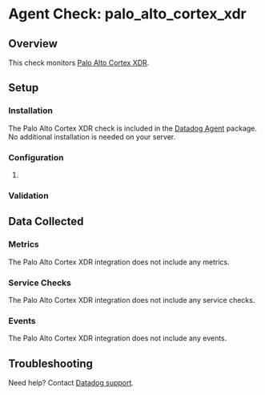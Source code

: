 # Agent Check: palo_alto_cortex_xdr

## Overview

This check monitors [Palo Alto Cortex XDR][1].

## Setup

### Installation

The Palo Alto Cortex XDR check is included in the [Datadog Agent][2] package.
No additional installation is needed on your server.

### Configuration

1. <List of steps to configure this integration>

### Validation

<Steps to validate integration is functioning as expected>

## Data Collected

### Metrics

The Palo Alto Cortex XDR integration does not include any metrics.

### Service Checks

The Palo Alto Cortex XDR integration does not include any service checks.

### Events

The Palo Alto Cortex XDR integration does not include any events.

## Troubleshooting

Need help? Contact [Datadog support][3].

[1]: **LINK_TO_INTEGRATION_SITE**
[2]: https://app.datadoghq.com/account/settings#agent
[3]: https://docs.datadoghq.com/help/